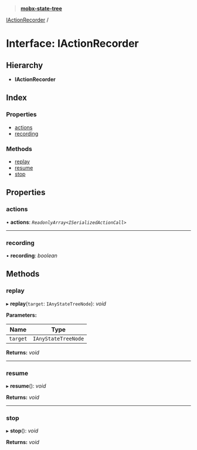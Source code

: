 > **[mobx-state-tree](../README.md)**

[IActionRecorder](iactionrecorder.md) /

# Interface: IActionRecorder

## Hierarchy

* **IActionRecorder**

## Index

### Properties

* [actions](iactionrecorder.md#actions)
* [recording](iactionrecorder.md#recording)

### Methods

* [replay](iactionrecorder.md#replay)
* [resume](iactionrecorder.md#resume)
* [stop](iactionrecorder.md#stop)

## Properties

###  actions

• **actions**: *`ReadonlyArray<ISerializedActionCall>`*

___

###  recording

• **recording**: *boolean*

## Methods

###  replay

▸ **replay**(`target`: `IAnyStateTreeNode`): *void*

**Parameters:**

Name | Type |
------ | ------ |
`target` | `IAnyStateTreeNode` |

**Returns:** *void*

___

###  resume

▸ **resume**(): *void*

**Returns:** *void*

___

###  stop

▸ **stop**(): *void*

**Returns:** *void*